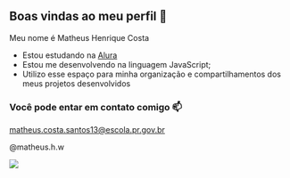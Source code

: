 ## Boas vindas ao meu perfil 💙

Meu nome é Matheus Henrique Costa 

- Estou estudando na [Alura](https://www.alura.com.br)
- Estou me desenvolvendo na linguagem JavaScript;
- Utilizo esse espaço para minha organização e compartilhamentos dos meus projetos desenvolvidos

### Você pode entar em contato comigo 📫

matheus.costa.santos13@escola.pr.gov.br

@matheus.h.w

![](https://media.tenor.com/mCiM7CmGGI4AAAAM/naruto.gif)
